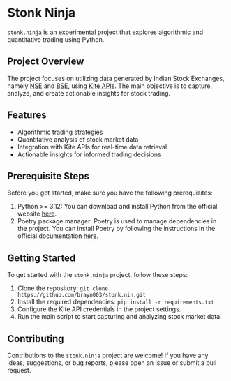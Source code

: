 # Stonk Ninja

`stonk.ninja` is an experimental project that explores algorithmic and quantitative trading using Python.

## Project Overview

The project focuses on utilizing data generated by Indian Stock Exchanges, namely [NSE](https://www.nseindia.com/) and [BSE](https://www.bseindia.com/), using [Kite APIs](https://kite.trade/docs/connect/v3/). The main objective is to capture, analyze, and create actionable insights for stock trading.

## Features

- Algorithmic trading strategies
- Quantitative analysis of stock market data
- Integration with Kite APIs for real-time data retrieval
- Actionable insights for informed trading decisions

## Prerequisite Steps

Before you get started, make sure you have the following prerequisites:

1. Python >= 3.12: You can download and install Python from the official website [here](https://www.python.org/downloads/).
2. Poetry package manager: Poetry is used to manage dependencies in the project. You can install Poetry by following the instructions in the official documentation [here](https://python-poetry.org/docs/#installation).

## Getting Started

To get started with the `stonk.ninja` project, follow these steps:
1. Clone the repository: `git clone https://github.com/brayn003/stonk.nin.git`
2. Install the required dependencies: `pip install -r requirements.txt`
3. Configure the Kite API credentials in the project settings.
4. Run the main script to start capturing and analyzing stock market data.

## Contributing

Contributions to the `stonk.ninja` project are welcome! If you have any ideas, suggestions, or bug reports, please open an issue or submit a pull request.


